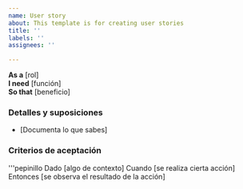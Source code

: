 ```yaml
---
name: User story
about: This template is for creating user stories
title: ''
labels: ''
assignees: ''

---
```


**As a** [rol]  
 **I need** [función]  
 **So that** [beneficio]  
   
 ### Detalles y suposiciones
 * [Documenta lo que sabes]
   
 ### Criterios de aceptación 
   
 '''pepinillo
 Dado [algo de contexto]
 Cuando [se realiza cierta acción]
 Entonces [se observa el resultado de la acción]
